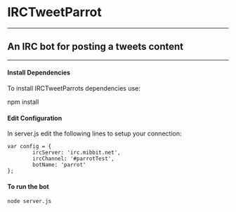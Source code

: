 # IRCTweetParrot

***

## An IRC bot for posting a tweets content

***

#### Install Dependencies
To install IRCTweetParrots dependencies use:

  npm install

#### Edit Configuration
In server.js edit the following lines to setup your connection:

	var config = {
	        ircServer: 'irc.mibbit.net',
	        ircChannel: '#parrotTest',
	        botName: 'parrot'
	};
	
#### To run the bot
	node server.js
